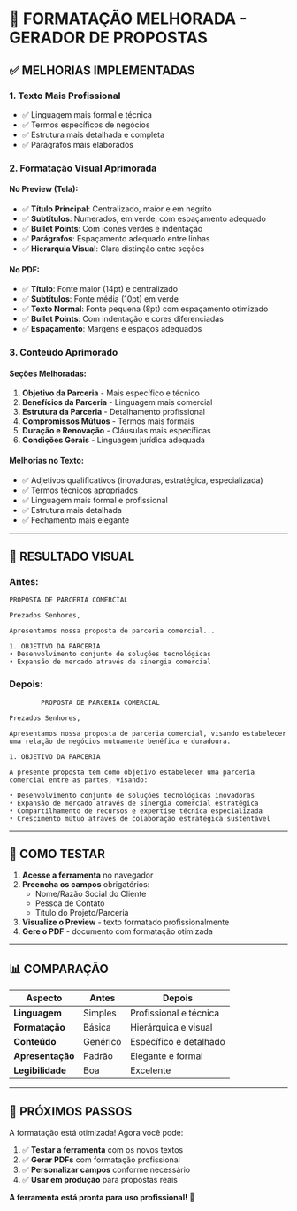 # 📄 FORMATAÇÃO MELHORADA - GERADOR DE PROPOSTAS

## ✅ MELHORIAS IMPLEMENTADAS

### **1. Texto Mais Profissional**
- ✅ Linguagem mais formal e técnica
- ✅ Termos específicos de negócios
- ✅ Estrutura mais detalhada e completa
- ✅ Parágrafos mais elaborados

### **2. Formatação Visual Aprimorada**

#### **No Preview (Tela):**
- ✅ **Título Principal**: Centralizado, maior e em negrito
- ✅ **Subtítulos**: Numerados, em verde, com espaçamento adequado
- ✅ **Bullet Points**: Com ícones verdes e indentação
- ✅ **Parágrafos**: Espaçamento adequado entre linhas
- ✅ **Hierarquia Visual**: Clara distinção entre seções

#### **No PDF:**
- ✅ **Título**: Fonte maior (14pt) e centralizado
- ✅ **Subtítulos**: Fonte média (10pt) em verde
- ✅ **Texto Normal**: Fonte pequena (8pt) com espaçamento otimizado
- ✅ **Bullet Points**: Com indentação e cores diferenciadas
- ✅ **Espaçamento**: Margens e espaços adequados

### **3. Conteúdo Aprimorado**

#### **Seções Melhoradas:**
1. **Objetivo da Parceria** - Mais específico e técnico
2. **Benefícios da Parceria** - Linguagem mais comercial
3. **Estrutura da Parceria** - Detalhamento profissional
4. **Compromissos Mútuos** - Termos mais formais
5. **Duração e Renovação** - Cláusulas mais específicas
6. **Condições Gerais** - Linguagem jurídica adequada

#### **Melhorias no Texto:**
- ✅ Adjetivos qualificativos (inovadoras, estratégica, especializada)
- ✅ Termos técnicos apropriados
- ✅ Linguagem mais formal e profissional
- ✅ Estrutura mais detalhada
- ✅ Fechamento mais elegante

---

## 🎨 RESULTADO VISUAL

### **Antes:**
```
PROPOSTA DE PARCERIA COMERCIAL

Prezados Senhores,

Apresentamos nossa proposta de parceria comercial...

1. OBJETIVO DA PARCERIA
• Desenvolvimento conjunto de soluções tecnológicas
• Expansão de mercado através de sinergia comercial
```

### **Depois:**
```
        PROPOSTA DE PARCERIA COMERCIAL

Prezados Senhores,

Apresentamos nossa proposta de parceria comercial, visando estabelecer uma relação de negócios mutuamente benéfica e duradoura.

1. OBJETIVO DA PARCERIA

A presente proposta tem como objetivo estabelecer uma parceria comercial entre as partes, visando:

• Desenvolvimento conjunto de soluções tecnológicas inovadoras
• Expansão de mercado através de sinergia comercial estratégica
• Compartilhamento de recursos e expertise técnica especializada
• Crescimento mútuo através de colaboração estratégica sustentável
```

---

## 🚀 COMO TESTAR

1. **Acesse a ferramenta** no navegador
2. **Preencha os campos** obrigatórios:
   - Nome/Razão Social do Cliente
   - Pessoa de Contato
   - Título do Projeto/Parceria
3. **Visualize o Preview** - texto formatado profissionalmente
4. **Gere o PDF** - documento com formatação otimizada

---

## 📊 COMPARAÇÃO

| Aspecto | Antes | Depois |
|---------|-------|--------|
| **Linguagem** | Simples | Profissional e técnica |
| **Formatação** | Básica | Hierárquica e visual |
| **Conteúdo** | Genérico | Específico e detalhado |
| **Apresentação** | Padrão | Elegante e formal |
| **Legibilidade** | Boa | Excelente |

---

## 🎯 PRÓXIMOS PASSOS

A formatação está otimizada! Agora você pode:

1. ✅ **Testar a ferramenta** com os novos textos
2. ✅ **Gerar PDFs** com formatação profissional
3. ✅ **Personalizar campos** conforme necessário
4. ✅ **Usar em produção** para propostas reais

**A ferramenta está pronta para uso profissional!** 🚀
